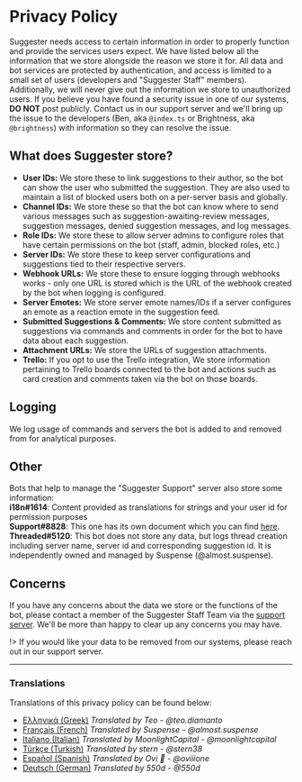 # Privacy Policy
Suggester needs access to certain information in order to properly function and provide the services users expect. We have listed below all the information that we store alongside the reason we store it for. All data and bot services are protected by authentication, and access is limited to a small set of users (developers and "Suggester Staff" members). Additionally, we will never give out the information we store to unauthorized users. If you believe you have found a security issue in one of our systems, **DO NOT** post publicly. Contact us in our support server and we'll bring up the issue to the developers (Ben, aka `@index.ts` or Brightness, aka `@brightness`) with information so they can resolve the issue.

## What does Suggester store?
- **User IDs:** We store these to link suggestions to their author, so the bot can show the user who submitted the suggestion. They are also used to maintain a list of blocked users both on
 a per-server basis and globally.
- **Channel IDs:** We store these so that the bot can know where to send various messages such as suggestion-awaiting-review messages, suggestion messages, denied suggestion messages, and log messages.
- **Role IDs:** We store these to allow server admins to configure roles that have certain permissions on the bot (staff, admin, blocked roles, etc.)
- **Server IDs:** We store these to keep server configurations and suggestions tied to their respective servers.
- **Webhook URLs:** We store these to ensure logging through webhooks works - only one URL is stored which is the URL of the webhook created by the bot when logging is configured.
- **Server Emotes:** We store server emote names/IDs if a server configures an emote as a reaction emote in the suggestion feed.
- **Submitted Suggestions & Comments:** We store content submitted as suggestions via commands and comments in order for the bot to have data about each suggestion.
- **Attachment URLs:** We store the URLs of suggestion attachments.
- **Trello:** If you opt to use the Trello integration, We store information pertaining to Trello boards connected to the bot and actions such as card creation and comments taken via the bot on those boards.

## Logging
We log usage of commands and servers the bot is added to and removed from for analytical purposes.

## Other
Bots that help to manage the "Suggester Support" server also store some information:\
**i18n#1614**: Content provided as translations for strings and your user id for permission purposes\
**Support#8828**: This one has its own document which you can find [here](https://suggester.js.org/#/support-bot-privacy).\
**Threaded#5120**: This bot does not store any data, but logs thread creation including server name, server id and corresponding suggestion id. It is independently owned and managed by Suspense (@almost.suspense).

## Concerns
If you have any concerns about the data we store or the functions of the bot, please contact a member of the Suggester Staff Team via the [support server](https://suggester.js.org/support).
We'll be more than happy to clear up any concerns you may have.

!> If you would like your data to be removed from our systems, please reach out in our support server.

---
### Translations
Translations of this privacy policy can be found below:
- [Ελληνικά (Greek)](https://github.com/Suggester/privacy/blob/main/greek.md) *Translated by Teo - @teo.diamanto*
- [Français (French)](https://github.com/Suggester/privacy/blob/main/french.md) *Translated by Suspense - @almost.suspense*
- [Italiano (Italian)](https://github.com/Suggester/privacy/blob/main/italian.md) *Translated by MoonlightCapital - @moonlightcapital*
- [Türkçe (Turkish)](https://github.com/Suggester/privacy/blob/main/turkish.md) *Translated by stern - @stern38*
- [Español (Spanish)](https://github.com/Suggester/privacy/blob/main/spanish.md) *Translated by Ovi 🖤 - @oviiione*
- [Deutsch (German)](https://github.com/Suggester/privacy/blob/main/german.md) *Translated by 550d - @550d*
